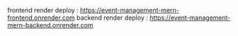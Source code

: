 frontend render deploy : https://event-management-mern-frontend.onrender.com
backend render deploy : https://event-management-mern-backend.onrender.com
